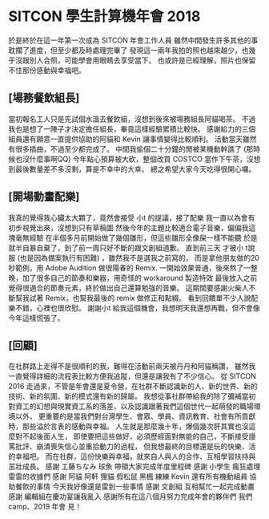 # SITCON 學生計算機年會 2018
於是終於在這一年第一次成為 SITCON 年會工作人員
雖然中間發生許多其他的事耽擱了進度，但至少都及時處理完畢了
發現這一兩年我拍的照也越來越少，也幾乎沒跟別人合照，可能學會用眼睛去享受當下。
也或許是已經理解，照片也保留不住那份感動與幸福吧。

## [場務餐飲組長]
當初報名工人只是先試個水溫去餐飲組，沒想到後來被場務組長阿貓喝茶。
不過我也是想了一陣子才決定擔任組長，畢竟這樣經驗累積比較快。
感謝給力的三個組員還有願意一直提供協助的阿貓和 Kevin
讓事情變得比較順利。
活動當天雖然有很多插曲，不過至少都完成了。
中間我偷個二十分鐘的閒被某機動幹譙了 (那時候也沒什麼事啊QQ)
今年點心預算被大砍，整個改買 COSTCO 當作下午茶，沒想到最後數量差不多沒剩，算是不幸中的大幸。
總之希望大家今天吃得很開心囉。

## [開場動畫配樂]
我真的覺得我心臟太大顆了，竟然會接受 小t 的提議，接了配樂
我一直以為會有初步視覺出來，沒想到只有草稿圖
然後今年的主題比較適合電子音樂，偏偏我這塊毫無經驗
在半個多月前開始做了幾個雛形，但這些雛形全像屎一樣不能聽
於是就半自暴自棄了，到了前一周只好不斷的跟文創組道歉。
直到前三天 才被小 t說服 (也是因為備案執行有困難) ，雖然我不是選我之前寫的，
而是拿他朋友做的20秒範例，用 Adobe Audition 做很陽春的 Remix.
一開始效果普通，後來熬了一整晚，加了很多自己的節奏和樂器，用奇怪的 workaround 製造特效
最後放入之前覺得很適合的節奏元素，終於做出自己還算勉強的音樂。
這期間要感謝火柴人不斷幫我試著 Remix，也幫我最後的 remix 做修正和點綴。
看到回饋單不少人說配樂不錯，心裡也很欣慰。
謝謝小t 給我這個機會，我想明天我還想再戰，但不會像今年這樣慌張了。

## [回顧]
在社群路上走得不是很順利的我，難得在活動前兩天被丹丹和阿貓稱讚，
雖然我一直覺得詳細的流程表比較方便我追蹤，但還是讓我有了不少信心。
從 SITCON 2016 走過來，不管是年會還是夏令營，在社群不斷認識新的人、新的世界、新的技術、新的氛圍、新的模式還有新的歸屬。
我想從事社群帶給我的除了彌補當初對資工的幻想與現實資工系的落差，以及認識跟著我們這個世代一起萌發的職場環境以外，
更重要的是當我們對台灣學生、會眾、學員、資訊教育、社會有所貢獻時，那些溢於言表的感動與幸福。
人生就是那麼幾十年，爆個幾次肝其實也沒這麼對不起後面人生，
即使要把這些做好，必須歷經面對無能的自己，不斷接受謾罵批評、崩潰喪失信心並重拾動力的過程，
但我想最終的目標還是玩的快樂、活的幸福吧。
而在社群，這份快樂與幸福，就來自人與人的合作、互相學習扶持與茁壯成長。
感謝 工藤ちなみ 球魚 帶領大家完成年度里程碑
感謝 小學生 瘋狂處理雷雷的收據們
感謝 阿貓 阿軒 狸貓 假松鼠 黑楓 練練 Kevin 還有所有機動組員 協助餐飲的事情 今天我好像還是雷到一些事情
感謝 文創組 互相幫忙一起完成動畫
感謝 編輯組在慶功宴讓我亂入
感謝所有在這八個月努力完成年會的夥伴們
我們 camp、2019 年會 見！
